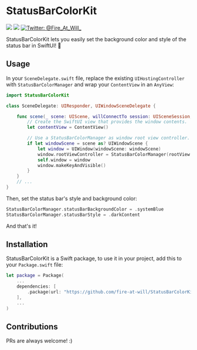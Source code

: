 # StatusBarColorKit
<p align="left">
    <img src="https://img.shields.io/badge/iOS-13.0+-blue.svg" />
    <img src="https://img.shields.io/badge/Swift-5.1-ff69b4.svg" />
    <a href="https://twitter.com/Fire_At_Will_">
        <img src="https://img.shields.io/badge/Contact-@Fire_At_Will_-lightgrey.svg?style=flat" alt="Twitter: @Fire_At_Will_" />
    </a>
</p>
StatusBarColorKit lets you easily set the background color and style of the status bar in SwiftUI! 🌈

## Usage

In your `SceneDelegate.swift` file, replace the existing `UIHostingController` with `StatusBarColorManager` and wrap your `ContentView` in an `AnyView`:

```swift
import StatusBarColorKit

class SceneDelegate: UIResponder, UIWindowSceneDelegate {

    func scene(_ scene: UIScene, willConnectTo session: UISceneSession, options connectionOptions: UIScene.ConnectionOptions) {
        // Create the SwiftUI view that provides the window contents.
        let contentView = ContentView()

        // Use a StatusBarColorManager as window root view controller.
        if let windowScene = scene as? UIWindowScene {
            let window = UIWindow(windowScene: windowScene)
            window.rootViewController = StatusBarColorManager(rootView: AnyView(contentView))
            self.window = window
            window.makeKeyAndVisible()
        }
    }
    // ...
}
```

Then, set the status bar's style and background color:

```swift
StatusBarColorManager.statusBarBackgroundColor = .systemBlue
StatusBarColorManager.statusBarStyle = .darkContent
```

And that's it!

## Installation
StatusBarColorKit is a Swift package, to use it in your project, add this to your `Package.swift` file:

```swift
let package = Package(
    ...
    dependencies: [
        .package(url: "https://github.com/fire-at-will/StatusBarColorKit", from: "0.1.0")
    ],
    ...
)
```

## Contributions
PRs are always welcome! :)
